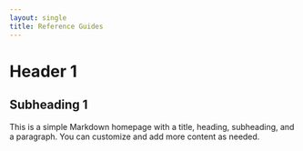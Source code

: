 ```yaml
---
layout: single
title: Reference Guides
---
```


# Header   1

## Subheading 1

This is a simple Markdown homepage with a title, heading, subheading, and a paragraph. You can customize and add more content as needed.